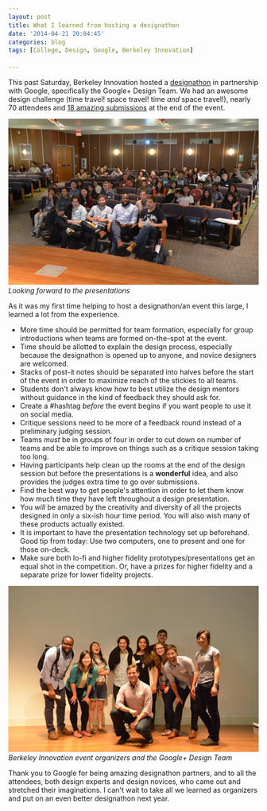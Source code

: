 ```yaml
---
layout: post
title: What I learned from hosting a designathon
date: '2014-04-21 20:04:45'
categories: blog
tags: [College, Design, Google, Berkeley Innovation]

---
```


This past Saturday, Berkeley Innovation hosted a [designathon](http://www.ocf.berkeley.edu/~binnov/designathon/) in partnership with Google, specifically the Google+ Design Team. We had an awesome design challenge (time travel! space travel! time *and* space travel!), nearly 70 attendees and [18 amazing submissions](http://www.ocf.berkeley.edu/~binnov/designathon/submissions/) at the end of the event.

<!--more-->

![Crowd at final presentations](/content/images/2014/Apr/DSC_3209.jpg)
*Looking forward to the presentations*

As it was my first time helping to host a designathon/an event this large, I learned a lot from the experience.

* More time should be permitted for team formation, especially for group introductions when teams are formed on-the-spot at the event.
* Time should be allotted to explain the design process, especially because the designathon is opened up to anyone, and novice designers are welcomed.
* Stacks of post-it notes should be separated into halves before the start of the event in order to maximize reach of the stickies to all teams.
* Students don't always know how to best utilize the design mentors without guidance in the kind of feedback they should ask for.
* Create a #hashtag *before* the event begins if you want people to use it on social media.
* Critique sessions need to be more of a feedback round instead of a preliminary judging session.
* Teams *must* be in groups of four in order to cut down on number of teams and be able to improve on things such as a critique session taking too long.
* Having participants help clean up the rooms at the end of the design session but before the presentations is a **wonderful** idea, and also provides the judges extra time to go over submissions.
* Find the best way to get people's attention in order to let them know how much time they have left throughout a design presentation.
* You *will* be amazed by the creativity and diversity of all the projects designed in only a six-ish hour time period. You will also wish many of these products actually existed.
* It is important to have the presentation technology set up beforehand. Good tip from today: Use two computers, one to present and one for those on-deck.
* Make sure both lo-fi and higher fidelity prototypes/presentations get an equal shot in the competition. Or, have a prizes for higher fidelity and a separate prize for lower fidelity projects.

![Organizers with the Google Team](/content/images/2014/Apr/DSC_3458.jpg)
*Berkeley Innovation event organizers and the Google+ Design Team*

Thank you to Google for being amazing designathon partners, and to all the attendees, both design experts and design novices, who came out and stretched their imaginations. I can't wait to take all we learned as organizers and put on an even better designathon next year.